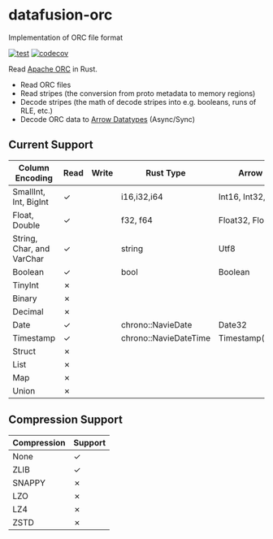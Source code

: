# datafusion-orc
Implementation of ORC file format

[![test](https://github.com/wenyxu/orc-rs/actions/workflows/ci.yml/badge.svg)](https://github.com/wenyxu/orc-rs/actions/workflows/ci.yml)
[![codecov](https://codecov.io/gh/WenyXu/orc-rs/branch/main/graph/badge.svg?token=2CSHZX02XM)](https://codecov.io/gh/WenyXu/orc-rs)

Read [Apache ORC](https://orc.apache.org/) in Rust.

* Read ORC files
* Read stripes (the conversion from proto metadata to memory regions)
* Decode stripes (the math of decode stripes into e.g. booleans, runs of RLE, etc.)
* Decode ORC data to [Arrow Datatypes](https://docs.rs/arrow/latest/arrow/datatypes/enum.DataType.html) (Async/Sync)


## Current Support

| Column Encoding           | Read | Write | Rust Type             | Arrow  DataType         |
| ------------------------- | ---- | ----- | --------------------- | ----------------------- |
| SmallInt, Int, BigInt     | ✓    |       | i16,i32,i64           | Int16, Int32, Int64     |
| Float, Double             | ✓    |       | f32, f64              | Float32, Float64        |
| String, Char, and VarChar | ✓    |       | string                | Utf8                    |
| Boolean                   | ✓    |       | bool                  | Boolean                 |
| TinyInt                   | ✗    |       |                       |                         |
| Binary                    | ✗    |       |                       |                         |
| Decimal                   | ✗    |       |                       |                         |
| Date                      | ✓    |       | chrono::NavieDate     | Date32                  |
| Timestamp                 | ✓    |       | chrono::NavieDateTime | Timestamp(Nanosecond,_) |
| Struct                    | ✗    |       |                       |                         |
| List                      | ✗    |       |                       |                         |
| Map                       | ✗    |       |                       |                         |
| Union                     | ✗    |       |                       |                         |


## Compression Support

| Compression | Support |
| ----------- | ------- |
| None        | ✓       |
| ZLIB        | ✓       |
| SNAPPY      | ✗       |
| LZO         | ✗       |
| LZ4         | ✗       |
| ZSTD        | ✗       |




